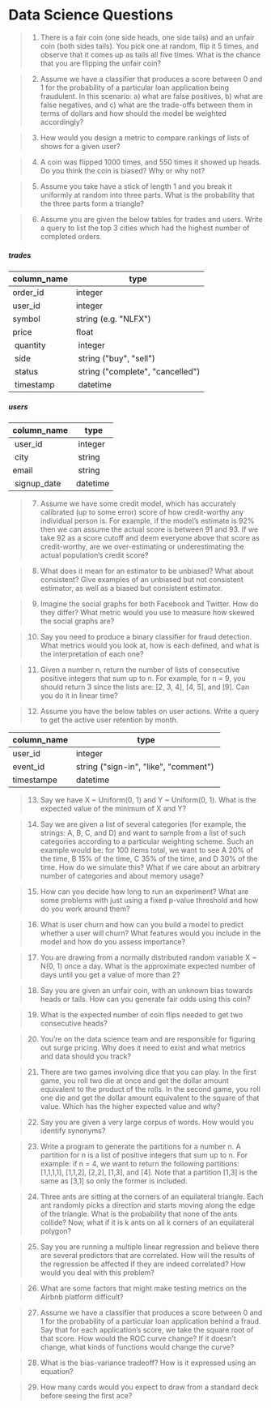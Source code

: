 # Data Science Questions

> 1. There is a fair coin (one side heads, one side tails) and an unfair coin (both sides tails).
> You pick one at random, flip it 5 times, and observe that it comes up as tails all five times.
> What is the chance that you are flipping the unfair coin?

> 2. Assume we have a classifier that produces a score between 0 and 1 for the probability of a particular loan application being fraudulent.
> In this scenario:
> a) what are false positives, b) what are false negatives,
> and c) what are the trade-offs between them in terms of dollars and how should the model be weighted accordingly?

> 3. How would you design a metric to compare rankings of lists of shows for a given user?

> 4. A coin was flipped 1000 times, and 550 times it showed up heads. Do you think the coin is biased? Why or why not?

> 5. Assume you take have a stick of length 1 and you break it uniformly at random into three parts.
> What is the probability that the three parts form a triangle?


> 6. Assume you are given the below tables for trades and users.
> Write a query to list the top 3 cities which had the highest number of completed orders.

##### trades
| column_name  | type  | 
|---|---|
| order_id  | integer   |
| user_id   | integer   |
| symbol    | string (e.g. "NLFX")  |
| price     | float     | 
| quantity  | integer   |
| side      | string ("buy", "sell") |
| status    | string ("complete", "cancelled") |
| timestamp | datetime  |

##### users
| column_name | type |
|---|---|
| user_id	| integer |
| city	| string |
| email	| string | 
| signup_date |	datetime |

> 7. Assume we have some credit model, which has accurately calibrated (up to some error) score of how credit-worthy any individual person is.
> For example, if the model’s estimate is 92% then we can assume the actual score is between 91 and 93.
> If we take 92 as a score cutoff and deem everyone above that score as credit-worthy,
> are we over-estimating or underestimating the actual population’s credit score?


> 8. What does it mean for an estimator to be unbiased?
> What about consistent? Give examples of an unbiased but not consistent estimator, as well as a biased but consistent estimator.


> 9. Imagine the social graphs for both Facebook and Twitter.
> How do they differ? What metric would you use to measure how skewed the social graphs are?


> 10. Say you need to produce a binary classifier for fraud detection.
> What metrics would you look at, how is each defined, and what is the interpretation of each one?


> 11. Given a number n, return the number of lists of consecutive positive integers that sum up to n.
For example, for n = 9, you should return 3 since the lists are: [2, 3, 4], [4, 5], and [9]. Can you do it in linear time?


> 12. Assume you have the below tables on user actions. Write a query to get the active user retention by month.

| column_name | type |
|---|---|
| user_id | integer |
| event_id | string ("sign-in", "like", "comment") |
| timestampe | datetime |


> 13. Say we have X ~ Uniform(0, 1) and Y ~ Uniform(0, 1). What is the expected value of the minimum of X and Y?

> 14. Say we are given a list of several categories (for example, the strings: A, B, C, and D)
> and want to sample from a list of such categories according to a particular weighting scheme.
> Such an example would be: for 100 items total, we want to see A 20% of the time, B 15% of the time, C 35% of the time, and D 30% of the time.
> How do we simulate this? What if we care about an arbitrary number of categories and about memory usage?

> 15. How can you decide how long to run an experiment?
> What are some problems with just using a fixed p-value threshold and how do you work around them?

> 16. What is user churn and how can you build a model to predict whether a user will churn?
> What features would you include in the model and how do you assess importance?


> 17. You are drawing from a normally distributed random variable X ~ N(0, 1) once a day.
> What is the approximate expected number of days until you get a value of more than 2?


> 18. Say you are given an unfair coin, with an unknown bias towards heads or tails.
> How can you generate fair odds using this coin?


> 19. What is the expected number of coin flips needed to get two consecutive heads?


> 20. You’re on the data science team and are responsible for figuring out surge pricing.
> Why does it need to exist and what metrics and data should you track?

> 21. There are two games involving dice that you can play.
> In the first game, you roll two die at once and get the dollar amount equivalent to the product of the rolls.
> In the second game, you roll one die and get the dollar amount equivalent to the square of that value.
> Which has the higher expected value and why?


> 22. Say you are given a very large corpus of words. How would you identify synonyms?

> 23. Write a program to generate the partitions for a number n.
> A partition for n is a list of positive integers that sum up to n.
> For example: if n = 4, we want to return the following partitions: [1,1,1,1], [1,1,2], [2,2], [1,3], and [4].
> Note that a partition [1,3] is the same as [3,1] so only the former is included.


> 24. Three ants are sitting at the corners of an equilateral triangle.
> Each ant randomly picks a direction and starts moving along the edge of the triangle.
> What is the probability that none of the ants collide?
> Now, what if it is k ants on all k corners of an equilateral polygon?



> 25. Say you are running a multiple linear regression and believe there are several predictors that are correlated.
> How will the results of the regression be affected if they are indeed correlated? How would you deal with this problem?


> 26. What are some factors that might make testing metrics on the Airbnb platform difficult?

> 27. Assume we have a classifier that produces a score between 0 and 1 for the probability of a particular loan application behind a fraud.
> Say that for each application’s score, we take the square root of that score.
> How would the ROC curve change? If it doesn’t change, what kinds of functions would change the curve?


> 28. What is the bias-variance tradeoff? How is it expressed using an equation?

> 29. How many cards would you expect to draw from a standard deck before seeing the first ace?















